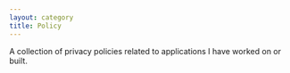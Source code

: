 ```yaml
---
layout: category
title: Policy
---
```


A collection of privacy policies related to applications I have worked on or built.
